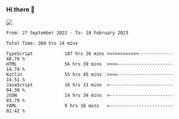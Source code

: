 ### Hi there 👋

<!--<a href="https://github.com/search?o=desc&q=author%3Abushiyi&s=committer-date&type=Commits">-->
<!--    <img align="center" height = "178" src="https://github-readme-stats.vercel.app/api?username=bushiyi&count_private=true&show_icons=true&theme=noctis_minimus&hide=contribs&include_all_commits=true" />-->
<!--</a>-->
<!--<a href="https://github.com/bushiyi?tab=repositories">-->
<!--    <img align="center" height = "178" src="https://github-readme-stats.vercel.app/api/top-langs/?username=bushiyi&count_private=true&theme=noctis_minimus" />-->
<!--</a>-->
 
<!-- [![Ashutosh's github activity graph](https://activity-graph.herokuapp.com/graph?username=bushiyi&theme=react&bg_color=1B2932&point=698B69&line=698B69)](https://github.com/ashutosh00710/github-readme-activity-graph)
 -->


![](https://raw.githubusercontent.com/bushiyi/bushiyi/master/assets/github-contribution-grid-snake.svg)

<!--START_SECTION:waka-->

```text
From: 27 September 2022 - To: 10 February 2023

Total Time: 384 hrs 14 mins

TypeScript            187 hrs 26 mins >>>>>>>>>>>>-------------   48.78 %
HTML                  56 hrs 39 mins  >>>>---------------------   14.74 %
Kotlin                55 hrs 45 mins  >>>>---------------------   14.51 %
JavaScript            16 hrs 31 mins  >------------------------   04.30 %
JSON                  14 hrs 34 mins  >------------------------   03.79 %
YAML                  9 hrs 18 mins   >------------------------   02.42 %
```

<!--END_SECTION:waka-->

